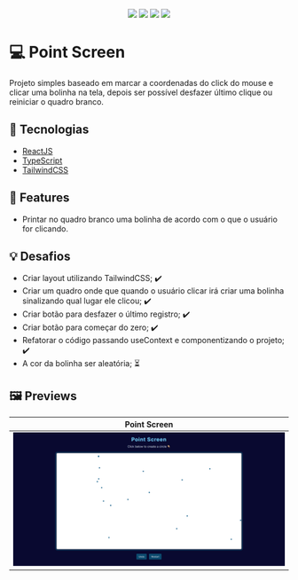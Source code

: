 <p align="center">
  <img src="https://img.shields.io/badge/React-20232A?style=for-the-badge&logo=react&logoColor=61DAFB" />
  <img src="https://img.shields.io/badge/typescript-%23007ACC.svg?style=for-the-badge&logo=typescript&logoColor=white" />
  <img src="https://img.shields.io/badge/tailwindcss-%2338B2AC.svg?style=for-the-badge&logo=tailwind-css&logoColor=white" />
  <img src="https://img.shields.io/badge/vite-%23646CFF.svg?style=for-the-badge&logo=vite&logoColor=white" />

</p>

# 💻 Point Screen

Projeto simples baseado em marcar a coordenadas do click do mouse e clicar uma bolinha na tela, depois ser possível desfazer último clique ou reiniciar o quadro branco.

## 🚀 Tecnologias

- [ReactJS](https://reactjs.org/)
- [TypeScript](https://www.typescriptlang.org/)
- [TailwindCSS](https://tailwindcss.com/)

## 📑 Features

- Printar no quadro branco uma bolinha de acordo com o que o usuário for clicando.

## 💡 Desafios

- Criar layout utilizando TailwindCSS; ✔️
- Criar um quadro onde que quando o usuário clicar irá criar uma bolinha sinalizando qual lugar ele clicou; ✔️
- Criar botão para desfazer o último registro; ✔️
- Criar botão para começar do zero; ✔️
- Refatorar o código passando useContext e componentizando o projeto; ✔️
- A cor da bolinha ser aleatória; ⏳

## 🖼️ Previews

| Point Screen                                   |
| ---------------------------------------------- |
| <img src="./src/assets/PointScreenHome.PNG" /> |
